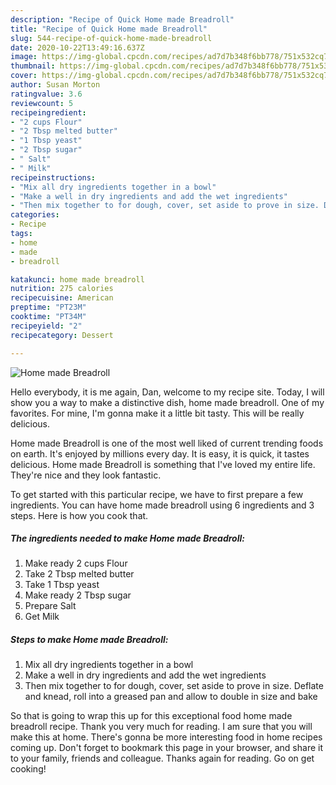 ```yaml
---
description: "Recipe of Quick Home made Breadroll"
title: "Recipe of Quick Home made Breadroll"
slug: 544-recipe-of-quick-home-made-breadroll
date: 2020-10-22T13:49:16.637Z
image: https://img-global.cpcdn.com/recipes/ad7d7b348f6bb778/751x532cq70/home-made-breadroll-recipe-main-photo.jpg
thumbnail: https://img-global.cpcdn.com/recipes/ad7d7b348f6bb778/751x532cq70/home-made-breadroll-recipe-main-photo.jpg
cover: https://img-global.cpcdn.com/recipes/ad7d7b348f6bb778/751x532cq70/home-made-breadroll-recipe-main-photo.jpg
author: Susan Morton
ratingvalue: 3.6
reviewcount: 5
recipeingredient:
- "2 cups Flour"
- "2 Tbsp melted butter"
- "1 Tbsp yeast"
- "2 Tbsp sugar"
- " Salt"
- " Milk"
recipeinstructions:
- "Mix all dry ingredients together in a bowl"
- "Make a well in dry ingredients and add the wet ingredients"
- "Then mix together to for dough, cover, set aside to prove in size. Deflate and knead, roll into a greased pan and allow to double in size and bake"
categories:
- Recipe
tags:
- home
- made
- breadroll

katakunci: home made breadroll 
nutrition: 275 calories
recipecuisine: American
preptime: "PT23M"
cooktime: "PT34M"
recipeyield: "2"
recipecategory: Dessert

---
```



![Home made Breadroll](https://img-global.cpcdn.com/recipes/ad7d7b348f6bb778/751x532cq70/home-made-breadroll-recipe-main-photo.jpg)

Hello everybody, it is me again, Dan, welcome to my recipe site. Today, I will show you a way to make a distinctive dish, home made breadroll. One of my favorites. For mine, I'm gonna make it a little bit tasty. This will be really delicious.

Home made Breadroll is one of the most well liked of current trending foods on earth. It's enjoyed by millions every day. It is easy, it is quick, it tastes delicious. Home made Breadroll is something that I've loved my entire life. They're nice and they look fantastic.




To get started with this particular recipe, we have to first prepare a few ingredients. You can have home made breadroll using 6 ingredients and 3 steps. Here is how you cook that.

<!--inarticleads1-->

##### The ingredients needed to make Home made Breadroll:

1. Make ready 2 cups Flour
1. Take 2 Tbsp melted butter
1. Take 1 Tbsp yeast
1. Make ready 2 Tbsp sugar
1. Prepare  Salt
1. Get  Milk




<!--inarticleads2-->

##### Steps to make Home made Breadroll:

1. Mix all dry ingredients together in a bowl
1. Make a well in dry ingredients and add the wet ingredients
1. Then mix together to for dough, cover, set aside to prove in size. Deflate and knead, roll into a greased pan and allow to double in size and bake




So that is going to wrap this up for this exceptional food home made breadroll recipe. Thank you very much for reading. I am sure that you will make this at home. There's gonna be more interesting food in home recipes coming up. Don't forget to bookmark this page in your browser, and share it to your family, friends and colleague. Thanks again for reading. Go on get cooking!
